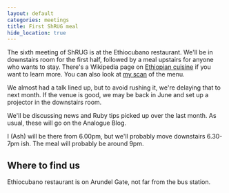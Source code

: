 ```yaml
---
layout: default
categories: meetings
title: First ShRUG meal
hide_location: true
---
```


The sixth meeting of ShRUG is at the Ethiocubano restaurant. We'll be in downstairs room for the first half, followed by a meal upstairs for anyone who wants to stay. There's a Wikipedia page on [Ethiopian cuisine](http://en.wikipedia.org/wiki/Ethiopian_cuisine) if you want to learn more. You can also look at [my scan](http://bit.ly/ethiocubano-menu) of the menu.

We almost had a talk lined up, but to avoid rushing it, we're delaying that to next month. If the venue is good, we may be back in June and set up a projector in the downstairs room.

We'll be discussing news and Ruby tips picked up over the last month. As usual, these will go on the Analogue Blog.

I (Ash) will be there from 6.00pm, but we'll probably move downstairs 6.30-7pm ish. The meal will probably be around 9pm.

## Where to find us

Ethiocubano restaurant is on Arundel Gate, not far from the bus station.
